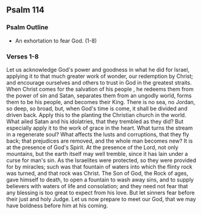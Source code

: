 ## Psalm 114

### Psalm Outline

- An exhortation to fear God. (1-8)

### Verses 1-8

Let us acknowledge God's power and goodness in what he did for Israel, applying it to that much greater work of wonder, our redemption by Christ; and encourage ourselves and others to trust in God in the greatest straits. When Christ comes for the salvation of his people , he redeems them from the power of sin and Satan, separates them from an ungodly world, forms them to be his people, and becomes their King. There is no sea, no Jordan, so deep, so broad, but, when God's time is come, it shall be divided and driven back. Apply this to the planting the Christian church in the world. What ailed Satan and his idolatries, that they trembled as they did? But especially apply it to the work of grace in the heart. What turns the stream in a regenerate soul? What affects the lusts and corruptions, that they fly back; that prejudices are removed, and the whole man becomes new? It is at the presence of God's Spirit. At the presence of the Lord, not only mountains, but the earth itself may well tremble, since it has lain under a curse for man's sin. As the Israelites were protected, so they were provided for by miracles; such was that fountain of waters into which the flinty rock was turned, and that rock was Christ. The Son of God, the Rock of ages, gave himself to death, to open a fountain to wash away sins, and to supply believers with waters of life and consolation; and they need not fear that any blessing is too great to expect from his love. But let sinners fear before their just and holy Judge. Let us now prepare to meet our God, that we may have boldness before him at his coming.


